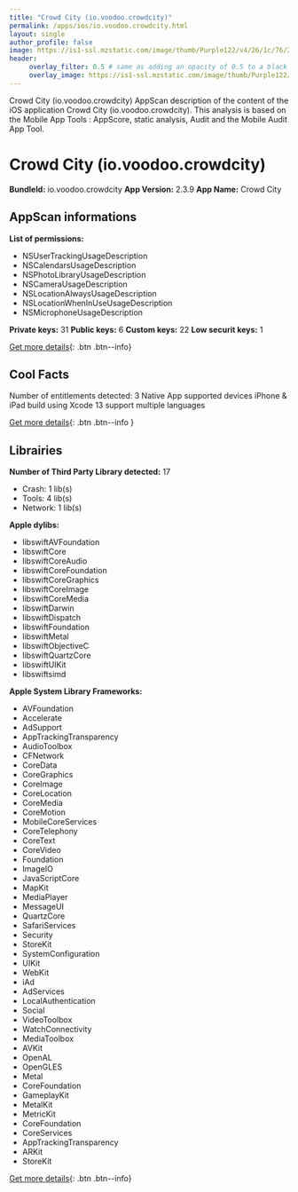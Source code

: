 ```yaml
---
title: "Crowd City (io.voodoo.crowdcity)"
permalink: /apps/ios/io.voodoo.crowdcity.html
layout: single
author_profile: false
image: https://is1-ssl.mzstatic.com/image/thumb/Purple122/v4/26/1c/76/261c7651-5559-f13e-f1b8-f9d9008b04fb/AppIcon-0-0-1x_U007emarketing-0-0-0-7-0-0-sRGB-0-0-0-GLES2_U002c0-512MB-85-220-0-0.png/512x512bb.jpg
header: 
     overlay_filter: 0.5 # same as adding an opacity of 0.5 to a black background
     overlay_image: https://is1-ssl.mzstatic.com/image/thumb/Purple122/v4/26/1c/76/261c7651-5559-f13e-f1b8-f9d9008b04fb/AppIcon-0-0-1x_U007emarketing-0-0-0-7-0-0-sRGB-0-0-0-GLES2_U002c0-512MB-85-220-0-0.png/512x512bb.jpg
---
```

Crowd City (io.voodoo.crowdcity) AppScan description of the content of the iOS application Crowd City (io.voodoo.crowdcity). This analysis is based on the Mobile App Tools : AppScore, static analysis, Audit and the Mobile Audit App Tool.

# Crowd City (io.voodoo.crowdcity)

**BundleId:** io.voodoo.crowdcity
**App Version:** 2.3.9
**App Name:** Crowd City


## AppScan informations 

**List of permissions:** 
- NSUserTrackingUsageDescription
- NSCalendarsUsageDescription
- NSPhotoLibraryUsageDescription
- NSCameraUsageDescription
- NSLocationAlwaysUsageDescription
- NSLocationWhenInUseUsageDescription
- NSMicrophoneUsageDescription
  
  
**Private keys:** 31
**Public keys:** 6
**Custom keys:** 22
**Low securit keys:** 1
  
[Get more details](/pricing.html){: .btn .btn--info}

## Cool Facts

Number of entitlements detected: 3
Native App
supported devices iPhone & iPad
build using Xcode 13
support multiple languages
  
[Get more details](/pricing.html){: .btn .btn--info }

## Librairies 
**Number of Third Party Library detected:** 17
- Crash: 1 lib(s)
- Tools: 4 lib(s)
- Network: 1 lib(s)


**Apple dylibs:**
- libswiftAVFoundation
- libswiftCore
- libswiftCoreAudio
- libswiftCoreFoundation
- libswiftCoreGraphics
- libswiftCoreImage
- libswiftCoreMedia
- libswiftDarwin
- libswiftDispatch
- libswiftFoundation
- libswiftMetal
- libswiftObjectiveC
- libswiftQuartzCore
- libswiftUIKit
- libswiftsimd


**Apple System Library Frameworks:**
- AVFoundation
- Accelerate
- AdSupport
- AppTrackingTransparency
- AudioToolbox
- CFNetwork
- CoreData
- CoreGraphics
- CoreImage
- CoreLocation
- CoreMedia
- CoreMotion
- MobileCoreServices
- CoreTelephony
- CoreText
- CoreVideo
- Foundation
- ImageIO
- JavaScriptCore
- MapKit
- MediaPlayer
- MessageUI
- QuartzCore
- SafariServices
- Security
- StoreKit
- SystemConfiguration
- UIKit
- WebKit
- iAd
- AdServices
- LocalAuthentication
- Social
- VideoToolbox
- WatchConnectivity
- MediaToolbox
- AVKit
- OpenAL
- OpenGLES
- Metal
- CoreFoundation
- GameplayKit
- MetalKit
- MetricKit
- CoreFoundation
- CoreServices
- AppTrackingTransparency
- ARKit
- StoreKit


  
[Get more details](/pricing.html){: .btn .btn--info}

